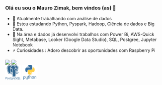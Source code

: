 ### Olá eu sou o Mauro Zimak, bem vindos (as) 👋


- 🔭 Atualmente trabalhando com análise de dados
- 🌱 Estou estudando Python, Pyspark, Hadoop, Ciência de dados e Big Data.
- 👯 Na área e dados já desenvolvi trabalhos com Power Bi, AWS-Quick Sight, Metabase, Looker (Google Data Studio), SQL, Postgree, Jupyter Notebook
- ⚡ Curiosidades :  Adoro descobrir as oportunidades com Raspberry Pi


<a href="https://github.com/mzimak/github-readme-stats">
  <img height=150 align="center" src="https://github-readme-stats.vercel.app/api?username=mzimak&theme=neon&show_icons=true"&card_width=10" />
</a>

<a href="https://github.com/mzimak/">
  <img height=150 align="center" src="https://github-readme-stats.vercel.app/api/top-langs?username=mzimak&theme=neon&layout=compact&langs_count=8&card_width=10" />
</a>

<div style=display> 
  <img height=50 align="center" src="https://github.com/devicons/devicon/blob/master/icons/postgresql/postgresql-plain-wordmark.svg">
  <img height=50 align="center" src="https://github.com/devicons/devicon/blob/master/icons/python/python-original-wordmark.svg">
</div>

